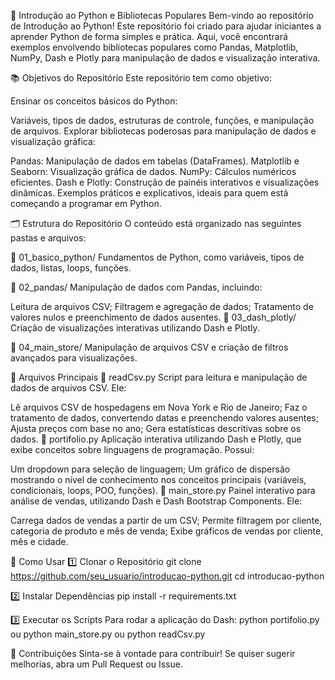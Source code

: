 🐍 Introdução ao Python e Bibliotecas Populares
Bem-vindo ao repositório de Introdução ao Python! Este repositório foi criado para ajudar iniciantes a aprender Python de forma simples e prática. Aqui, você encontrará exemplos envolvendo bibliotecas populares como Pandas, Matplotlib, NumPy, Dash e Plotly para manipulação de dados e visualização interativa.

📚 Objetivos do Repositório
Este repositório tem como objetivo:

Ensinar os conceitos básicos do Python:

Variáveis, tipos de dados, estruturas de controle, funções, e manipulação de arquivos.
Explorar bibliotecas poderosas para manipulação de dados e visualização gráfica:

Pandas: Manipulação de dados em tabelas (DataFrames).
Matplotlib e Seaborn: Visualização gráfica de dados.
NumPy: Cálculos numéricos eficientes.
Dash e Plotly: Construção de painéis interativos e visualizações dinâmicas.
Exemplos práticos e explicativos, ideais para quem está começando a programar em Python.

🗂️ Estrutura do Repositório
O conteúdo está organizado nas seguintes pastas e arquivos:

📌 01_basico_python/
Fundamentos de Python, como variáveis, tipos de dados, listas, loops, funções.

📌 02_pandas/
Manipulação de dados com Pandas, incluindo:

Leitura de arquivos CSV;
Filtragem e agregação de dados;
Tratamento de valores nulos e preenchimento de dados ausentes.
📌 03_dash_plotly/
Criação de visualizações interativas utilizando Dash e Plotly.

📌 04_main_store/
Manipulação de arquivos CSV e criação de filtros avançados para visualizações.

📄 Arquivos Principais
🔹 readCsv.py
Script para leitura e manipulação de dados de arquivos CSV. Ele:

Lê arquivos CSV de hospedagens em Nova York e Rio de Janeiro;
Faz o tratamento de dados, convertendo datas e preenchendo valores ausentes;
Ajusta preços com base no ano;
Gera estatísticas descritivas sobre os dados.
🔹 portifolio.py
Aplicação interativa utilizando Dash e Plotly, que exibe conceitos sobre linguagens de programação. Possui:

Um dropdown para seleção de linguagem;
Um gráfico de dispersão mostrando o nível de conhecimento nos conceitos principais (variáveis, condicionais, loops, POO, funções).
🔹 main_store.py
Painel interativo para análise de vendas, utilizando Dash e Dash Bootstrap Components. Ele:

Carrega dados de vendas a partir de um CSV;
Permite filtragem por cliente, categoria de produto e mês de venda;
Exibe gráficos de vendas por cliente, mês e cidade.

🔧 Como Usar
1️⃣ Clonar o Repositório
  git clone https://github.com/seu_usuario/introducao-python.git
  cd introducao-python

2️⃣ Instalar Dependências
  pip install -r requirements.txt

3️⃣ Executar os Scripts
Para rodar a aplicação do Dash:
  python portifolio.py
  ou
  python main_store.py
  ou
  python readCsv.py
  
🚀 Contribuições
Sinta-se à vontade para contribuir! Se quiser sugerir melhorias, abra um Pull Request ou Issue.